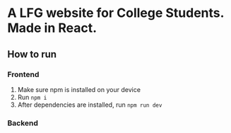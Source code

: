 # A LFG website for College Students. Made in React.

## How to run

### Frontend
1. Make sure npm is installed on your device
2. Run `npm i`
3. After dependencies are installed, run `npm run dev`

### Backend
